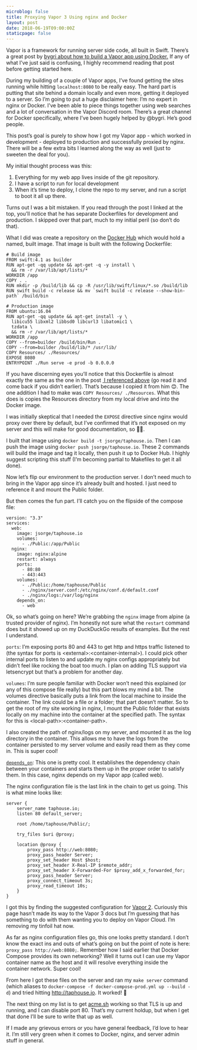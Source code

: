 ```yaml
---
microblog: false
title: Proxying Vapor 3 Using nginx and Docker
layout: post
date: 2018-06-19T09:00:00Z
staticpage: false
---
```


Vapor is a framework for running server side code, all built in Swift. There’s a great post by [bygri about how to build a Vapor app using Docker.](https://bygri.github.io/2018/05/14/developing-deploying-vapor-docker.html) If any of what I’ve just said is confusing, I highly recommend reading that post before getting started here.

During my building of a couple of Vapor apps, I’ve found getting the sites running while hitting `localhost:8080` to be really easy. The hard part is putting that site behind a domain locally and even more, getting it deployed to a server. So I’m going to put a huge disclaimer here: I’m no expert in nginx or Docker. I’ve been able to piece things together using web searches and a lot of conversation in the Vapor Discord room. There’s a great channel for Docker specifically, where I’ve been hugely helped by @bygri. He’s good people.

This post’s goal is purely to show how I got my Vapor app - which worked in development - deployed to production and successfully proxied by nginx. There will be a few extra bits I learned along the way as well (just to sweeten the deal for you).

My initial thought process was this: 

1. Everything for my web app lives inside of the git repository.
2. I have a script to run for local development
3. When it’s time to deploy, I clone the repo to my server, and run a script to boot it all up there.

Turns out I was a bit mistaken. If you read through the post I linked at the top, you’ll notice that he has separate Dockerfiles for development and production. I skipped over that part, much to my initial peril (so don’t do that).

What I did was create a repository on the [Docker Hub](https://hub.docker.com) which would hold a named, built image. That image is built with the following Dockerfile:

	# Build image
	FROM swift:4.1 as builder
	RUN apt-get -qq update && apt-get -q -y install \
	  && rm -r /var/lib/apt/lists/*
	WORKDIR /app
	COPY . .
	RUN mkdir -p /build/lib && cp -R /usr/lib/swift/linux/*.so /build/lib
	RUN swift build -c release && mv `swift build -c release --show-bin-path` /build/bin
	
	# Production image
	FROM ubuntu:16.04
	RUN apt-get -qq update && apt-get install -y \
	  libicu55 libxml2 libbsd0 libcurl3 libatomic1 \
	  tzdata \
	  && rm -r /var/lib/apt/lists/*
	WORKDIR /app
	COPY --from=builder /build/bin/Run .
	COPY --from=builder /build/lib/* /usr/lib/
	COPY Resources/ ./Resources/
	EXPOSE 8080
	ENTRYPOINT ./Run serve -e prod -b 0.0.0.0

If you have discerning eyes you’ll notice that this Dockerfile is almost exactly the same as the one in the post [ I referenced above](https://bygri.github.io/2018/05/14/developing-deploying-vapor-docker.html) (go read it and come back if you didn’t earlier). That’s because I copied it from him 😊. The one addition I had to make was `COPY Resources/ ./Resources`. What this does is copies the Resources directory from my local drive and into the Docker image. 

I was initially skeptical that I needed the `EXPOSE` directive since nginx would proxy over there by default, but I’ve confirmed that it’s not exposed on my server and this will make for good documentation, so 🤷‍♂️.

I built that image using `docker build -t jsorge/taphouse.io`. Then I can push the image using `docker push jsorge/taphouse.io`. These 2 commands will build the image and tag it locally, then push it up to Docker Hub. I highly suggest scripting this stuff (I’m becoming partial to Makefiles to get it all done).

Now let’s flip our environment to the production server. I don’t need much to bring in the Vapor app since it’s already built and hosted. I just need to reference it and mount the Public folder.

But then comes the fun part. I’ll catch you on the flipside of the compose file:

	version: "3.3"
	services:
	  web:
		image: jsorge/taphouse.io
		volumes:
		  - ./Public:/app/Public
	  nginx:
		image: nginx:alpine
		restart: always
		ports:
		  - 80:80
		  - 443:443
		volumes:
		  - ./Public:/home/taphouse/Public
		  - ./nginx/server.conf:/etc/nginx/conf.d/default.conf
		  - ./nginx/logs:/var/log/nginx
		depends_on:
		  - web

Ok, so what’s going on here? We’re grabbing the `nginx` image from alpine (a trusted provider of nginx). I’m honestly not sure what the `restart` command does but it showed up on my DuckDuckGo results of examples. But the rest I understand. 

`ports`:
I’m exposing ports 80 and 443 to get http and https traffic listened to (the syntax for ports is \<external\>:\<container-internal\>). I could pick other internal ports to listen to and update my nginx configs appropriately but didn’t feel like rocking the boat too much. I plan on adding TLS support via letsencrypt but that’s a problem for another day.

`volumes`:
I’m sure people familiar with Docker won’t need this explained (or any of this compose file really) but this part blows my mind a bit. The volumes directive basically puts a link from the local machine to inside the container. The link could be a file or a folder; that part doesn’t matter. So to get the root of my site working in nginx, I mount the Public folder that exists locally on my machine into the container at the specified path. The syntax for this is \<local-path\>:\<container-path\>.

I also created the path of nginx/logs on my server, and mounted it as the log directory in the container. This allows me to have the logs from the container persisted to my server volume and easily read them as they come in. This is super cool!

[`depends_on`](https://docs.docker.com/compose/compose-file/#depends_on):
This one is pretty cool. It establishes the dependency chain between your containers and starts them up in the proper order to satisfy them. In this case, nginx depends on my Vapor app (called web). 

The nginx configuration file is the last link in the chain to get us going. This is what mine looks like:

	server {
		server_name taphouse.io;
		listen 80 default_server;
	
		root /home/taphouse/Public/;
	
		try_files $uri @proxy;
	
		location @proxy {
			proxy_pass http://web:8080;
			proxy_pass_header Server;
			proxy_set_header Host $host;
			proxy_set_header X-Real-IP $remote_addr;
			proxy_set_header X-Forwarded-For $proxy_add_x_forwarded_for;
			proxy_pass_header Server;
			proxy_connect_timeout 3s;
			proxy_read_timeout 10s;
		}
	}

I got this by finding the suggested configuration for [Vapor 2](https://docs.vapor.codes/2.0/deploy/nginx/). Curiously this page hasn’t made its way to the Vapor 3 docs but I’m guessing that has something to do with them wanting you to deploy on Vapor Cloud. I’m removing my tinfoil hat now.

As far as nginx configuration files go, this one looks pretty standard. I don’t know the exact ins and outs of what’s going on but the point of note is here: `proxy_pass http://web:8080;`. Remember how I said earlier that Docker Compose provides its own networking? Well it turns out I can use my Vapor container name as the host and it will resolve everything inside the container network. Super cool!

From here I got these files on the server and ran my `make server` command (which aliases to `docker-compose -f docker-compose-prod.yml up --build -d`) and tried hitting http://taphouse.io. It worked! 🤯

The next thing on my list is to get [acme.sh](#) working so that TLS is up and running, and I can disable port 80. That’s my current holdup, but when I get that done I’ll be sure to write that up as well.

If I made any grievous errors or you have general feedback, I’d love to hear it. I’m still very green when it comes to Docker, nginx, and server admin stuff in general.